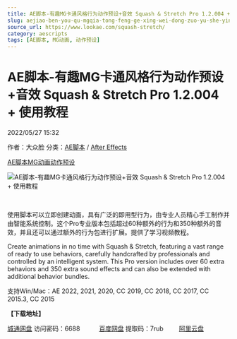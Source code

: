 ```yaml
---
title: AE脚本-有趣MG卡通风格行为动作预设+音效 Squash & Stretch Pro 1.2.004 + 使用教程
slug: aejiao-ben-you-qu-mgqia-tong-feng-ge-xing-wei-dong-zuo-yu-she-yin-xiao-squash-stretch-pro-1-2-004-shi-yong-jiao-cheng
source_url: https://www.lookae.com/squash-stretch/
category: aescripts
tags: [AE脚本, MG动画, 动作预设]
---
```

# AE脚本-有趣MG卡通风格行为动作预设+音效 Squash & Stretch Pro 1.2.004 + 使用教程

2022/05/27 15:32

作者：大众脸
分类：[AE脚本](https://www.lookae.com/after-effects/aescripts/) / [After Effects](https://www.lookae.com/after-effects/)

[AE脚本](https://www.lookae.com/tag/ae%e8%84%9a%e6%9c%ac/)[MG动画](https://www.lookae.com/tag/mg%e5%8a%a8%e7%94%bb/)[动作预设](https://www.lookae.com/tag/%e5%8a%a8%e4%bd%9c%e9%a2%84%e8%ae%be/)

![AE脚本-有趣MG卡通风格行为动作预设+音效 Squash & Stretch Pro 1.2.004 + 使用教程](https://www.lookae.com/wp-content/uploads/2022/05/Squash-Stretch-Pro.jpg "AE脚本-有趣MG卡通风格行为动作预设+音效 Squash & Stretch Pro 1.2.004 + 使用教程-LookAE.com")

[﻿](https://cloud.video.taobao.com//play/u/705956171/p/1/e/6/t/1/361369389334.mp4)

使用脚本可以立即创建动画，具有广泛的即用型行为，由专业人员精心手工制作并由智能系统控制。这个Pro专业版本包括超过60种额外的行为和350种额外的音效，并且还可以通过额外的行为包进行扩展。提供了学习视频教程。

Create animations in no time with Squash & Stretch, featuring a vast range of ready to use behaviors, carefully handcrafted by professionals and controlled by an intelligent system. This Pro version includes over 60 extra behaviors and 350 extra sound effects and can also be extended with additional behavior bundles.

支持Win/Mac：AE 2022, 2021, 2020, CC 2019, CC 2018, CC 2017, CC 2015.3, CC 2015

**【下载地址】**

[城通网盘](https://url70.ctfile.com/f/2827370-584895139-030d5b?p=4431) 访问密码：6688           [百度网盘](https://pan.baidu.com/s/1qTK-JsO5DEfJvwbUkXQdIg?pwd=7rub) 提取码：7rub         [阿里云盘](https://www.aliyundrive.com/s/jZhLPPeWnmQ)
